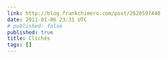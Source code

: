 ```yaml
---
link: http://blog.frankchimero.com/post/2628597440
date: 2011-01-06 23:31 UTC
# published: false
published: true
title: Clichés
tags: []
---
```



